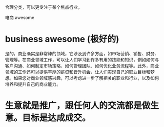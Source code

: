 合理分类，可以更专注于某个焦点行业。

电商 awesome

# business awesome (极好的)

是的，商业确实是非常棒的领域，它涉及到许多方面，如市场营销、销售、财务、管理等。在商业领域工作，可以让人们学习到许多有用的技能和知识，例如如何与客户沟通、如何制定市场策略、如何管理团队、如何优化业务流程等。此外，商业领域的工作还可以提供丰厚的薪资和晋升机会，让人们实现自己的职业目标和梦想。如果您对商业领域感兴趣，可以考虑进一步了解相关的职业和行业，以及如何培养和提升自己的商业能力。

# 生意就是推广，跟任何人的交流都是做生意。目标是达成成交。